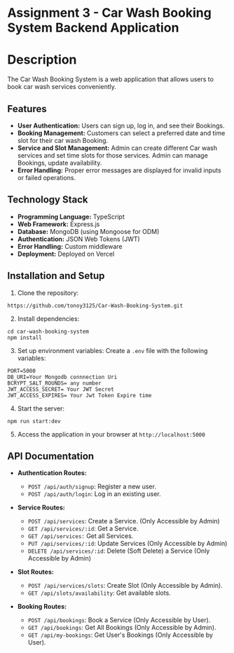 # Assignment 3 - Car Wash Booking System Backend Application

# Description

The Car Wash Booking System is a web application that allows users to book car wash services conveniently.

## Features

- **User Authentication:** Users can sign up, log in, and see their Bookings.
- **Booking Management:** Customers can select a preferred date and time slot for their car wash Booking.
- **Service and Slot Management:** Admin can create different Car wash services and set time slots for those services. Admin can manage Bookings, update availability.
- **Error Handling:** Proper error messages are displayed for invalid inputs or failed operations.

## Technology Stack

- **Programming Language:** TypeScript
- **Web Framework:** Express.js
- **Database:** MongoDB (using Mongoose for ODM)
- **Authentication:** JSON Web Tokens (JWT)
- **Error Handling:** Custom middleware
- **Deployment:** Deployed on Vercel

## Installation and Setup

1. Clone the repository:

```
https://github.com/tonoy3125/Car-Wash-Booking-System.git
```

2. Install dependencies:

```
cd car-wash-booking-system
npm install
```

3. Set up environment variables:
   Create a `.env` file with the following variables:

```
PORT=5000
DB_URI=Your Mongodb connnection Uri
BCRYPT_SALT_ROUNDS= any number
JWT_ACCESS_SECRET= Your JWT Secret
JWT_ACCESS_EXPIRES= Your Jwt Token Expire time

```

4. Start the server:

```
npm run start:dev
```

5. Access the application in your browser at `http://localhost:5000`

## API Documentation

- **Authentication Routes:**

  - `POST /api/auth/signup`: Register a new user.
  - `POST /api/auth/login`: Log in an existing user.

- **Service Routes:**

  - `POST /api/services`: Create a Service. (Only Accessible by Admin)
  - `GET /api/services/:id`: Get a Service.
  - `GET /api/services:` Get all Services.
  - `PUT /api/services/:id`: Update Services (Only Accessible by Admin)
  - `DELETE /api/services/:id`: Delete (Soft Delete) a Service (Only Accessible by Admin)

- **Slot Routes:**

  - `POST /api/services/slots`: Create Slot (Only Accessible by Admin).
  - `GET /api/slots/availability`: Get available slots.

- **Booking Routes:**

  - `POST /api/bookings`: Book a Service (Only Accessible by User).
  - `GET /api/bookings`: Get All Bookings (Only Accessible by Admin).
  - `GET /api/my-bookings`: Get User's Bookings (Only Accessible by User).

